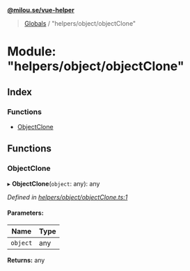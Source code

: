 **[@milou.se/vue-helper](../README.md)**

> [Globals](../globals.md) / "helpers/object/objectClone"

# Module: "helpers/object/objectClone"

## Index

### Functions

* [ObjectClone](_helpers_object_objectclone_.md#objectclone)

## Functions

### ObjectClone

▸ **ObjectClone**(`object`: any): any

*Defined in [helpers/object/objectClone.ts:1](https://github.com/milou-se/milou-vue-helper/blob/67af96b/src/helpers/object/objectClone.ts#L1)*

#### Parameters:

Name | Type |
------ | ------ |
`object` | any |

**Returns:** any
